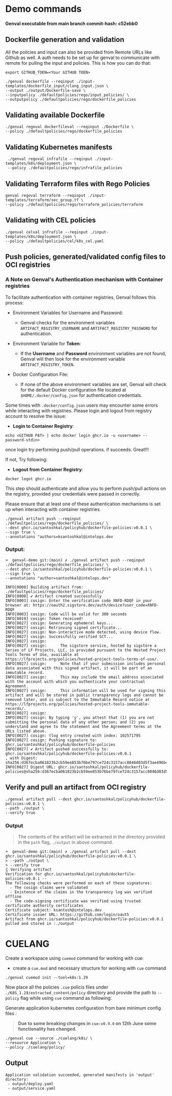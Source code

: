 # Demo commands

#### Genval executable from main branch  commit-hash: c52ebb0


## Dockerfile generation and validation

All the policies and input can also be provided from Remote URLs like Github as well.
A auth needs to be set up for genval to communicate with remote for pulling the input and policies.
This is how you can do that:

`export GITHUB_TOEN=<Your GITHUB TOEN>`

```shell
./genval dockerfile --reqinput ./input-templates/dockerfile_input/clang_input.json \
--output ./output/Dockerfile-save \
--inputpolicy ./defaultpolicies/rego/input_policies/ \
--outputpolicy ./defaultpolicies/rego/dockerfile_policies
```


## Validating available Dockerfile

```shell
./genval regoval dockerfileval --reqinput ./Dockerfile \
--policy ./defaultpolicies/rego/dockerfile_policies
```

## Validating Kubernetes manifests

```shell
 ./genval regoval infrafile --reqinput ./input-templates/k8s/deployment.json \
 --policy ./defaultpolicies/rego/infrafile_policies
 ```

## Validating Terraform files with Rego Policies

```shell
genval regoval terraform --reqinput ./input-templates/terraform/sec_group.tf \
--policy ./defaultpolicies/rego/terraform_policies/terraform
```

## Validating with CEL policies

```shell
./genval celval infrafile --reqinput ./input-templates/k8s/deployment.json \
--policy ./defaultpolicies/cel/k8s_cel.yaml
```

## Push policies, generated/validated config files to OCI registries

### A Note on Genval's Authentication mechanism with Container registries 

To facilitate authentication with container registries, Genval follows this process:

- Environment Variables for Username and Password:

    - Genval checks for the environment variables `ARTIFACT_REGISTRY_USERNAME` and `ARTIFACT_REGISTRY_PASSWORD` for authentication.

- Environment Variable for **Token**:

    - If the **Username** and **Password** environment variables are not found, Genval will then look for the environment variable `ARTIFACT_REGISTRY_TOKEN`.

- Docker Configuration File:

    - If none of the above environment variables are set, Genval will check for the default Docker configuration file located at `$HOME/.docker/config.json` for authentication credentials.


Some times with `.docker/config.json` users may encounter some errors while interacting with registries. Please login and logout from registry account to resolve the issue:

  - **Login to Container Registry**:
  
`echo <GITHUB PAT> | echo docker login ghcr.io -u <username> --password-stdin>`

once login try performing push/pull operations. if succeeds. Great!!!

If not, Try following:

  - **Logout from Container Registry**:
 
`docker logot ghcr.io`

This step should authenticate and allow you to perform push/pull actions on the registry, provided your credentials were passed in correctly.

Please ensure that at least one of these authentication mechanisms is set up when interacting with container registries.



```shell
./genval artifact push --reqinput ./defaultpolicies/rego/dockerfile_policies/ \
--dest ghcr.io/santoshkal/policyhub/dockerfile-policies:v0.0.1 \
--sign true \
--annotations "authors=ksantoshkal@intelops.dev
```
### Output:
```shell
➜  genval-demo git:(main) ✗ ./genval artifact push --reqinput ./defaultpolicies/rego/dockerfile_policies/ \
--dest ghcr.io/santoshkal/policyhub/dockerfile-policies:v0.0.1 \
--sign true \
--annotations "author=santoshkal@intelops.dev"

INFO[0000] Building artifact from: ./defaultpolicies/rego/dockerfile_policies/ 
INFO[0000] ✔ Artifact created successfully              
INFO[0003] cosign: Enter the verification code XNFD-RDQF in your browser at: https://oauth2.sigstore.dev/auth/device?user_code=XNFD-RDQF 
INFO[0003] cosign: Code will be valid for 300 seconds   
INFO[0019] cosign: Token received!                      
INFO[0027] cosign: Generating ephemeral keys...         
INFO[0027] cosign: Retrieving signed certificate...     
INFO[0027] cosign: Non-interactive mode detected, using device flow. 
INFO[0027] cosign: Successfully verified SCT...         
INFO[0027] cosign:                                      
INFO[0027] cosign:      The sigstore service, hosted by sigstore a Series of LF Projects, LLC, is provided pursuant to the Hosted Project Tools Terms of Use, available at https://lfprojects.org/policies/hosted-project-tools-terms-of-use/. 
INFO[0027] cosign:      Note that if your submission includes personal data associated with this signed artifact, it will be part of an immutable record. 
INFO[0027] cosign:      This may include the email address associated with the account with which you authenticate your contractual Agreement. 
INFO[0027] cosign:      This information will be used for signing this artifact and will be stored in public transparency logs and cannot be removed later, and is subject to the Immutable Record notice at https://lfprojects.org/policies/hosted-project-tools-immutable-records/. 
INFO[0027] cosign:                                      
INFO[0027] cosign: By typing 'y', you attest that (1) you are not submitting the personal data of any other person; and (2) you understand and agree to the statement and the Agreement terms at the URLs listed above. 
INFO[0027] cosign: tlog entry created with index: 102571795 
INFO[0027] cosign: Pushing signature to: ghcr.io/santoshkal/policyhub/dockerfile-policies 
INFO[0027] ✔ Artifact pushed successfully to: ghcr.io/santoshkal/policyhub/dockerfile-policies:v0.0.1
, with Digest: sha256:d367ecba061823b2cb59ee853b76be797ce724c3157acc8046d03d5f3ae496b4 
INFO[0027] Digest URL: ghcr.io/santoshkal/policyhub/dockerfile-policies@sha256:d367ecba061823b2cb59ee853b76be797ce724c3157acc8046d03d5f3ae496b4 
```

## Verify and pull an artifact from OCI registry

```shell
./genval artifact pull --dest ghcr.io/santoshkal/policyhub/dockerfile-policies:v0.0.1 \
--path ./output \
--verify true
```
### Output
> The contents of the artifact will be extracted in the directory provided in the `path` flag, `./output` in above command. 
```shell
➜  genval-demo git:(main) ✗ ./genval artifact pull --dest ghcr.io/santoshkal/policyhub/dockerfile-policies:v0.0.1 \
> --path ./output \
> --verify true
⣯ Verifying artifact
Verification for ghcr.io/santoshkal/policyhub/dockerfile-policies:v0.0.1 --
The following checks were performed on each of these signatures:
  - The cosign claims were validated
  - Existence of the claims in the transparency log was verified offline
  - The code-signing certificate was verified using trusted certificate authority certificates
Certificate subject: ksantosh@intelops.dev
Certificate issuer URL: https://github.com/login/oauth
Artifact from ghcr.io/santoshkal/policyhub/dockerfile-policies:v0.0.1 pulled and stored in :./output
```


# CUELANG
Create a workspace using `cuemod` command for working with cue:
- create a `cue.mod` and necessary structure for working with `cue` command
```shell
./genval cuemod init --tool=k8s:1.29
```

Now place all the policies `.cue` policis files under `./K8S_1.29/extracted_content/policy` directory and provide the path to `--policy` flag while using `cue` command as following:

Generate application kubernetes configuration from bare minimum config files :
> **Due to some breaking changes in `cue:v0.9.0` on 12th June some functionality has changed.**

```shell
./genval cue --source ./cuelang/k8s/ \               
--resource Application \
--policy ./cuelang/policy/
```

## Output
```shell
Application validation succeeded, generated manifests in 'output' directory:
 - output/deploy.yaml
 - output/service.yaml
 ```